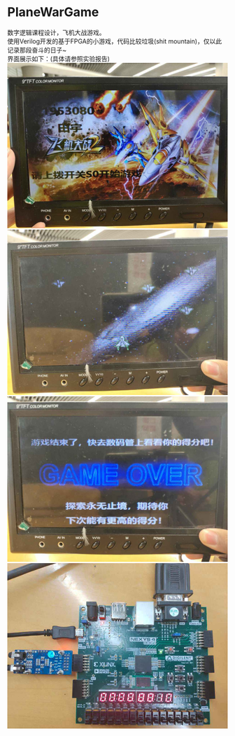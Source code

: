 # PlaneWarGame
数字逻辑课程设计，飞机大战游戏。  
使用Verilog开发的基于FPGA的小游戏，代码比较垃圾(shit mountain)，仅以此记录那段奋斗的日子~  
界面展示如下：(具体请参照实验报告)
![](image/README/1626592643691.jpg)
![](image/README/1626592665684.jpg)
![](image/README/1626592673839.jpg)
![](image/README/1626592700356.jpg)
